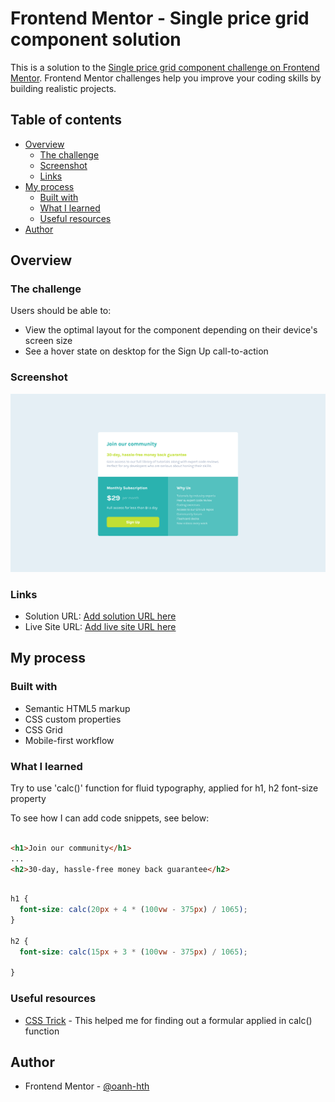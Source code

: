 # Frontend Mentor - Single price grid component solution

This is a solution to the [Single price grid component challenge on Frontend Mentor](https://www.frontendmentor.io/challenges/single-price-grid-component-5ce41129d0ff452fec5abbbc). Frontend Mentor challenges help you improve your coding skills by building realistic projects. 

## Table of contents

- [Overview](#overview)
  - [The challenge](#the-challenge)
  - [Screenshot](#screenshot)
  - [Links](#links)
- [My process](#my-process)
  - [Built with](#built-with)
  - [What I learned](#what-i-learned)
  - [Useful resources](#useful-resources)
- [Author](#author)

## Overview

### The challenge

Users should be able to:

- View the optimal layout for the component depending on their device's screen size
- See a hover state on desktop for the Sign Up call-to-action

### Screenshot

![](./Screenshot.png)


### Links

- Solution URL: [Add solution URL here](https://your-solution-url.com)
- Live Site URL: [Add live site URL here](https://your-live-site-url.com)

## My process

### Built with

- Semantic HTML5 markup
- CSS custom properties
- CSS Grid
- Mobile-first workflow

### What I learned

Try to use 'calc()' function for fluid typography, applied for h1, h2 font-size property

To see how I can add code snippets, see below:

```html

<h1>Join our community</h1>
...
<h2>30-day, hassle-free money back guarantee</h2>

```
```css

h1 {
  font-size: calc(20px + 4 * (100vw - 375px) / 1065);
}

h2 {
  font-size: calc(15px + 3 * (100vw - 375px) / 1065);

}

```


### Useful resources

- [CSS Trick](https://css-tricks.com/snippets/css/fluid-typography/) - This helped me for finding out a formular applied in calc() function

## Author

- Frontend Mentor - [@oanh-hth](https://www.frontendmentor.io/profile/oanh-hth)
